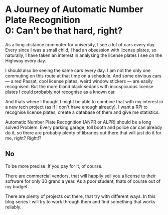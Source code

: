 # A Journey of Automatic Number Plate Recognition<br/>0: Can't be that hard, right?

As a long-distance commuter for university, I see a lot of cars every day. Every since I was a small child, I had an obsession with license plates, so naturally, I have taken an interest in analysing the license plates I see on the Highway every day.

I should also be seeing the same cars every day. I am not the only one commuting on this route at that time on a schedule. And some obvious cars — a red Passat, cool license plates, weird window stickers — are easily recognised. But the more bland black sedans with incospicuous license plates I could probably not recognise as a known car.

And thats where I thought I might be able to combine that with my interest in a new tech project (as if I don't have enough already). I want a RPi to recognise license plates, create a database of them and give me statistics.

Automatic Number Plate Recognition (ANPR or ALPR) should be a long solved Problem. Every parking garage, toll booth and police car can already do it, so there are probably plenty of libraries out there that will just do it for me, right? Right!?

## No

To be more precise: If you pay for it, of course.

There are commercial vendors, that will happily sell you a license to their software for only 30 grand a year. As a poor student, thats of course out of my budget.

There are plenty of projects out there, that try with different ways. In this blog series I will try to work through them and find something that works reliably.